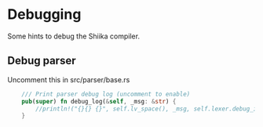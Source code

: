 # Debugging

Some hints to debug the Shiika compiler.

## Debug parser

Uncomment this in src/parser/base.rs

```rust
    /// Print parser debug log (uncomment to enable)
    pub(super) fn debug_log(&self, _msg: &str) {
        //println!("{}{} {}", self.lv_space(), _msg, self.lexer.debug_info());
    }
```
